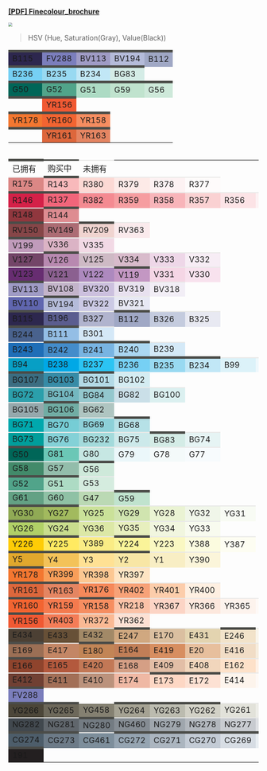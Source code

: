 **[[PDF] Finecolour_brochure](https://www.finecolourmarker.com/wp-content/uploads/2018/02/finecolor_brochure.pdf)**

<img src="https://decoart.com/blog/uploads/Color-Theory-Graphics-WHEEL34.jpg" style="zoom: 50%;" >

> HSV (Hue, Saturation(Gray), Value(Black))

<style>
  #fine-colour-table td {
    border: 5px solid #4b4c48;
    border-left-width: 0px;
    border-right-width: 0px;
    border-bottom-width: 0px;
  }
  #fine-colour-table tr {
    border: 0px;
  }
  #fine-colour-table .no-bought {
    border-color: #e9e9e8;
    border-width: 2px;
    border-left-width: 0px;
    border-right-width: 0px;
    border-bottom-width: 0px;
  }
  #fine-colour-table .sending {
    border-width: 3px;
    border-left-width: 0px;
    border-right-width: 0px;
    border-bottom-width: 0px;
  }
  #fine-colour-table .updated tr {
    border-color: #4b4c48;
    border-left-width: 5px;
  }
</style>

<table id="fine-colour-table">
  <tr class="updated">
    <td title="hsv(249, 50%, 31%)" style="background-color:hsl(249, 33%, 23%)">B115</td>
    <td title="hsv(237, 35%, 74%)" style="background-color:hsl(237, 33%, 61%)">FV288</td>
    <td title="hsv(246, 22%, 77%)" style="background-color:hsl(246, 27%, 69%)">BV113</td>
    <td title="hsv(230, 17%, 85%)" style="background-color:hsl(230, 33%, 78%)">BV194</td>
    <td title="hsv(227, 18%, 77%)" style="background-color:hsl(227, 24%, 70%)">B112</td>
  </tr>
  <tr class="updated">
    <td title="hsv(197, 52%, 96%)" style="background-color:hsl(197, 85%, 71%)">B236</td>
    <td title="hsv(196, 37%, 95%)" style="background-color:hsl(196, 76%, 77%)">B235</td>
    <td title="hsv(197, 21%, 96%)" style="background-color:hsl(197, 74%, 86%)">B234</td>
    <td title="hsv(165, 10%, 93%)" style="background-color:hsl(165, 39%, 88%)">BG83</td>
  </tr>
  <tr class="updated">
    <td title="hsv(172, 100%, 40%)" style="background-color:hsl(172, 100%, 20%)">G50</td>
    <td title="hsv(161, 51%, 65%)" style="background-color:hsl(161, 34%, 48%)">G52</td>
    <td title="hsv(150, 21%, 86%)" style="background-color:hsl(150, 39%, 77%)">G51</td>
    <td title="hsv(144, 15%, 89%)" style="background-color:hsl(144, 38%, 82%)">G59</td>
    <td title="hsv(148, 11%, 91%)" style="background-color:hsl(148, 37%, 86%)">G56</td>
  </tr>
  <tr class="updated">
    <td></td>
    <td title="hsv(12, 79%, 94%)" style="background-color:hsl(12, 86%, 57%)">YR156</td>
  </tr>
  <tr class="updated">
    <td title="hsv(22, 79%, 95%)" style="background-color:hsl(22, 89%, 57%)">YR178</td>
    <td title="hsv(16, 81%, 95%)" style="background-color:hsl(16, 88%, 57%)">YR160</td>
    <td title="hsv(18, 61%, 96%)" style="background-color:hsl(18, 89%, 67%)">YR158</td>
  </tr>
  <tr class="updated">
    <td></td>
    <td title="hsv(16, 73%, 86%)" style="background-color:hsl(16, 70%, 55%)">YR161</td>
    <td title="hsv(16, 57%, 89%)" style="background-color:hsl(16, 71%, 64%)">YR163</td>
  </tr>
</table>

<table id="fine-colour-table">
</table>

<table id="fine-colour-table">
  <tr>
    <td>已拥有</td>
    <td class="sending">购买中</td>
    <td class="no-bought">未拥有</td>
  </tr>
  <!-- Red -->
  <tr>
    <td title="hsv(1, 39%, 85%)" class="no-bought" style="background-color:hsl(1, 54%, 69%)">R175</td>
    <td title="hsv(358, 25%, 97%)" style="background-color:hsl(358, 82%, 85%)">R143</td>
    <td title="hsv(7, 17%, 99%)" class="no-bought" style="background-color:hsl(7, 88%, 91%)">R380</td>
    <td title="hsv(8, 9%, 99%)" class="no-bought" style="background-color:hsl(8, 86%, 95%)">R379</td>
    <td title="hsv(354, 4%, 99%)" class="no-bought" style="background-color:hsl(354, 71%, 97%)">R378</td>
    <td title="hsv(0, 2%, 100%)" class="no-bought" style="background-color:hsl(0, 71%, 99%)">R377</td>
  </tr>
  <tr>
    <td title="hsv(347, 84%, 83%)" style="background-color:hsl(347, 73%, 48%)">R146</td>
    <td title="hsv(351, 58%, 95%)" style="background-color:hsl(351, 83%, 67%)">R137</td>
    <td title="hsv(356, 44%, 96%)" class="no-bought" style="background-color:hsl(356, 83%, 75%)">R382</td>
    <td title="hsv(358, 37%, 96%)" class="no-bought" style="background-color:hsl(358, 83%, 79%)">R359</td>
    <td title="hsv(356, 27%, 97%)" class="no-bought" style="background-color:hsl(356, 83%, 84%)">R358</td>
    <td title="hsv(359, 17%, 98%)" class="no-bought" style="background-color:hsl(359, 81%, 90%)">R357</td>
    <td title="hsv(355, 10%, 99%)" class="no-bought" style="background-color:hsl(355, 80%, 94%)">R356</td>
    <td title="hsv(349, 4%, 99%)" class="no-bought" style="background-color:hsl(349, 73%, 97%)">R368</td>
  </tr>
  <tr>
    <td title="hsv(355, 62%, 56%)" class="no-bought" style="background-color:hsl(355, 45%, 39%)">R148</td>
    <td title="hsv(356, 38%, 87%)" style="background-color:hsl(356, 56%, 71%)">R144</td>
  </tr>
  <!-- Red Violet -->
  <tr>
    <td title="hsv(358, 48%, 53%)" style="background-color:hsl(358, 31%, 40%)">RV150</td>
    <td title="hsv(353, 36%, 68%)" class="no-bought" style="background-color:hsl(353, 28%, 55%)">RV149</td>
    <td title="hsv(6, 13%, 94%)" style="background-color:hsl(6, 52%, 88%)">RV209</td>
    <td title="hsv(353, 7%, 98%)" class="no-bought" style="background-color:hsl(353, 63%, 95%)">RV363</td>
  </tr>
  <!-- Violet -->
  <tr>
    <td title="hsv(309, 20%, 75%)" style="background-color:hsl(309, 23%, 68%)">V199</td>
    <td title="hsv(333, 18%, 85%)" class="no-bought" style="background-color:hsl(333, 35%, 78%)">V336</td>
    <td title="hsv(331, 10%, 95%)" class="no-bought" style="background-color:hsl(331, 49%, 90%)">V335</td>
  </tr>
  <tr>
    <td title="hsv(314, 40%, 45%)" class="no-bought" style="background-color:hsl(314, 25%, 36%)">V127</td>
    <td title="hsv(311, 26%, 72%)" style="background-color:hsl(311, 25%, 63%)">V126</td>
    <td title="hsv(327, 10%, 81%)" class="no-bought" style="background-color:hsl(327, 17%, 77%)">V125</td>
    <td title="hsv(327, 13%, 84%)" class="no-bought" style="background-color:hsl(327, 27%, 79%)">V334</td>
    <td title="hsv(316, 9%, 94%)" class="no-bought" style="background-color:hsl(316, 41%, 89%)">V333</td>
    <td title="hsv(313, 4%, 97%)" class="no-bought" style="background-color:hsl(313, 39%, 95%)">V332</td>
  </tr>
  <tr>
    <td title="hsv(291, 60%, 44%)" class="no-bought" style="background-color:hsl(291, 43%, 31%)">V123</td>
    <td title="hsv(294, 34%, 57%)" class="no-bought" style="background-color:hsl(294, 20%, 47%)">V121</td>
    <td title="hsv(281, 28%, 75%)" class="no-bought" style="background-color:hsl(281, 29%, 64%)">V122</td>
    <td title="hsv(301, 23%, 76%)" style="background-color:hsl(301, 27%, 68%)">V119</td>
    <td title="hsv(331, 13%, 96%)" class="no-bought" style="background-color:hsl(331, 62%, 90%)">V331</td>
    <td title="hsv(329, 8%, 97%)" class="no-bought" style="background-color:hsl(329, 60%, 93%)">V330</td>
  </tr>
  <!-- Blue Violet -->
  <tr>
    <td title="hsv(246, 22%, 77%)" style="background-color:hsl(246, 27%, 69%)">BV113</td>
    <td title="hsv(281, 11%, 79%)" class="no-bought" style="background-color:hsl(281, 17%, 75%)">BV108</td>
    <td title="hsv(265, 14%, 87%)" class="no-bought" style="background-color:hsl(265, 31%, 81%)">BV320</td>
    <td title="hsv(272, 5%, 94%)" class="no-bought" style="background-color:hsl(272, 29%, 91%)">BV319</td>
    <td title="hsv(266, 3%, 97%)" class="no-bought" style="background-color:hsl(266, 30%, 95%)">BV318</td>
  </tr>
  <tr>
    <td title="hsv(235, 45%, 68%)" class="no-bought" style="background-color:hsl(235, 33%, 53%)">BV110</td>
    <td title="hsv(230, 17%, 85%)" style="background-color:hsl(230, 33%, 78%)">BV194</td>
    <td title="hsv(244, 12%, 89%)" class="no-bought" style="background-color:hsl(244, 33%, 84%)">BV322</td>
    <td title="hsv(235, 5%, 96%)" class="no-bought" style="background-color:hsl(235, 37%, 93%)">BV321</td>
  </tr>
  <!-- Blue -->
  <tr>
    <td title="hsv(249, 50%, 31%)" style="background-color:hsl(249, 33%, 23%)">B115</td>
    <td title="hsv(238, 35%, 56%)" class="no-bought" style="background-color:hsl(238, 22%, 46%)">B196</td>
    <td title="hsv(232, 14%, 81%)" class="no-bought" style="background-color:hsl(232, 23%, 75%)">B327</td>
    <td title="hsv(227, 18%, 77%)" style="background-color:hsl(227, 24%, 70%)">B112</td>
    <td title="hsv(224, 12%, 87%)" class="no-bought" style="background-color:hsl(224, 29%, 82%)">B326</td>
    <td title="hsv(234, 4%, 95%)" class="no-bought" style="background-color:hsl(234, 28%, 93%)">B325</td>
  </tr>
  <tr>
    <td title="hsv(218, 48%, 55%)" style="background-color:hsl(218, 32%, 42%)">B244</td>
    <td title="hsv(209, 36%, 90%)" style="background-color:hsl(209, 61%, 74%)">B111</td>
    <td title="hsv(206, 14%, 97%)" class="no-bought" style="background-color:hsl(206, 69%, 90%)">B301</td>
  </tr>
  <tr>
    <td title="hsv(209, 83%, 72%)" class="no-bought" style="background-color:hsl(209, 71%, 42%)">B243</td>
    <td title="hsv(208, 67%, 80%)" style="background-color:hsl(208, 56%, 53%)">B242</td>
    <td title="hsv(206, 47%, 89%)" style="background-color:hsl(206, 65%, 68%)">B241</td>
    <td title="hsv(203, 30%, 95%)" style="background-color:hsl(203, 73%, 81%)">B240</td>
    <td title="hsv(204, 14%, 97%)" class="no-bought" style="background-color:hsl(204, 69%, 90%)">B239</td>
  </tr>
  <tr>
    <td title="hsv(192, 96%, 78%)" class="no-bought" style="background-color:hsl(192, 93%, 40%)">B94</td>
    <td title="hsv(196, 100%, 89%)" class="no-bought" style="background-color:hsl(196, 100%, 45%)">B238</td>
    <td title="hsv(194, 82%, 95%)" class="no-bought" style="background-color:hsl(194, 89%, 56%)">B237</td>
    <td title="hsv(197, 52%, 96%)" style="background-color:hsl(197, 85%, 71%)">B236</td>
    <td title="hsv(196, 37%, 95%)" style="background-color:hsl(196, 76%, 77%)">B235</td>
    <td title="hsv(197, 21%, 96%)" style="background-color:hsl(197, 74%, 86%)">B234</td>
    <td title="hsv(194, 12%, 98%)" class="no-bought" style="background-color:hsl(194, 71%, 92%)">B99</td>
    <td title="hsv(195, 5%, 99%)" class="no-bought" style="background-color:hsl(195, 67%, 96%)">B98</td>
  </tr>
  <!-- Blue Green -->
  <tr>
    <td title="hsv(197, 54%, 51%)" style="background-color:hsl(197, 37%, 37%)">BG107</td>
    <td title="hsv(194, 68%, 65%)" class="no-bought" style="background-color:hsl(194, 51%, 43%)">BG103</td>
    <td title="hsv(193, 22%, 90%)" style="background-color:hsl(193, 50%, 80%)">BG101</td>
    <td title="hsv(192, 12%, 95%)" class="no-bought" style="background-color:hsl(192, 53%, 89%)">BG102</td>
  </tr>
  <tr>
    <td title="hsv(186, 75%, 68%)" class="no-bought" style="background-color:hsl(186, 60%, 42%)">BG72</td>
    <td title="hsv(186, 40%, 75%)" class="no-bought" style="background-color:hsl(186, 37%, 60%)">BG104</td>
    <td title="hsv(186, 29%, 80%)" style="background-color:hsl(186, 37%, 69%)">BG84</td>
    <td title="hsv(197, 12%, 91%)" class="no-bought" style="background-color:hsl(197, 39%, 85%)">BG82</td>
    <td title="hsv(180, 9%, 94%)" class="no-bought" style="background-color:hsl(180, 41%, 90%)">BG100</td>
  </tr>
  <tr>
    <td title="hsv(190, 13%, 68%)" class="no-bought" style="background-color:hsl(190, 12%, 63%)">BG105</td>
    <td title="hsv(171, 35%, 68%)" style="background-color:hsl(171, 27%, 56%)">BG106</td>
    <td title="hsv(169, 11%, 78%)" class="no-bought" style="background-color:hsl(169, 16%, 73%)">BG62</td>
  </tr>
  <tr>
    <td title="hsv(182, 100%, 68%)" class="no-bought" style="background-color:hsl(182, 100%, 34%)">BG71</td>
    <td title="hsv(185, 45%, 84%)" style="background-color:hsl(185, 53%, 65%)">BG70</td>
    <td title="hsv(186, 34%, 85%)" class="no-bought" style="background-color:hsl(186, 49%, 70%)">BG69</td>
    <td title="hsv(187, 21%, 91%)" style="background-color:hsl(187, 51%, 81%)">BG68</td>
  </tr>
  <tr>
    <td title="hsv(179, 100%, 63%)" class="no-bought" style="background-color:hsl(179, 100%, 31%)">BG73</td>
    <td title="hsv(184, 39%, 84%)" class="no-bought" style="background-color:hsl(184, 51%, 68%)">BG76</td>
    <td title="hsv(181, 26%, 86%)" class="no-bought" style="background-color:hsl(181, 44%, 75%)">BG232</td>
    <td title="hsv(182, 12%, 92%)" class="no-bought" style="background-color:hsl(182, 42%, 86%)">BG75</td>
    <td title="hsv(165, 10%, 93%)" style="background-color:hsl(165, 39%, 88%)">BG83</td>
    <td title="hsv(180, 6%, 96%)" class="no-bought" style="background-color:hsl(180, 39%, 93%)">BG74</td>
  </tr>
  <!-- Green -->
  <tr>
    <td title="hsv(172, 100%, 40%)" style="background-color:hsl(172, 100%, 20%)">G50</td>
    <td title="hsv(169, 46%, 78%)" class="no-bought" style="background-color:hsl(169, 45%, 60%)">G81</td>
    <td title="hsv(173, 14%, 90%)" class="no-bought" style="background-color:hsl(173, 40%, 84%)">G80</td>
    <td title="hsv(192, 6%, 98%)" class="no-bought" style="background-color:hsl(192, 60%, 95%)">G79</td>
    <td title="hsv(180, 3%, 98%)" class="no-bought" style="background-color:hsl(180, 41%, 97%)">G78</td>
    <td title="hsv(197, 3%, 99%)" class="no-bought" style="background-color:hsl(197, 64%, 98%)">G77</td>
  </tr>
  <tr>
    <td title="hsv(153, 52%, 55%)" class="no-bought" style="background-color:hsl(153, 35%, 40%)">G58</td>
    <td title="hsv(154, 22%, 75%)" class="no-bought" style="background-color:hsl(154, 24%, 66%)">G57</td>
    <td title="hsv(148, 11%, 91%)" style="background-color:hsl(148, 37%, 86%)">G56</td>
  </tr>
  <tr>
    <td title="hsv(161, 51%, 65%)" style="background-color:hsl(161, 34%, 48%)">G52</td>
    <td title="hsv(150, 21%, 86%)" style="background-color:hsl(150, 39%, 77%)">G51</td>
    <td title="hsv(146, 10%, 92%)" class="no-bought" style="background-color:hsl(146, 37%, 88%)">G53</td>
  </tr>
  <tr>
    <td title="hsv(152, 39%, 63%)" class="no-bought" style="background-color:hsl(152, 25%, 51%)">G61</td>
    <td title="hsv(146, 25%, 76%)" class="no-bought" style="background-color:hsl(146, 29%, 66%)">G60</td>
    <td title="hsv(110, 17%, 85%)" class="no-bought" style="background-color:hsl(110, 33%, 78%)">G47</td>
    <td title="hsv(144, 15%, 89%)" style="background-color:hsl(144, 38%, 82%)">G59</td>
  </tr>
  <!-- Yellow Green -->
  <tr>
    <td title="hsv(78, 49%, 67%)" style="background-color:hsl(78, 33%, 50%)">YG30</td>
    <td title="hsv(76, 50%, 73%)" style="background-color:hsl(76, 40%, 55%)">YG27</td>
    <td title="hsv(79, 32%, 88%)" class="no-bought" style="background-color:hsl(79, 54%, 74%)">YG25</td>
    <td title="hsv(83, 24%, 89%)" class="no-bought" style="background-color:hsl(83, 50%, 79%)">YG29</td>
    <td title="hsv(77, 13%, 95%)" class="no-bought" style="background-color:hsl(77, 56%, 89%)">YG28</td>
    <td title="hsv(90, 6%, 96%)" class="no-bought" style="background-color:hsl(90, 44%, 94%)">YG32</td>
    <td title="hsv(83, 3%, 98%)" class="no-bought" style="background-color:hsl(83, 50%, 97%)">YG31</td>
  </tr>
  <tr>
    <td title="hsv(78, 50%, 82%)" style="background-color:hsl(78, 53%, 61%)">YG26</td>
    <td title="hsv(75, 36%, 87%)" style="background-color:hsl(75, 54%, 71%)">YG24</td>
    <td title="hsv(71, 28%, 91%)" class="no-bought" style="background-color:hsl(71, 59%, 78%)">YG36</td>
    <td title="hsv(70, 21%, 93%)" class="no-bought" style="background-color:hsl(70, 60%, 84%)">YG35</td>
    <td title="hsv(73, 9%, 96%)" class="no-bought" style="background-color:hsl(73, 56%, 92%)">YG34</td>
    <td title="hsv(75, 5%, 98%)" class="no-bought" style="background-color:hsl(75, 60%, 96%)">YG33</td>
  </tr>
  <!-- Yellow -->
  <tr>
    <td title="hsv(48, 97%, 100%)"  style="background-color: hsl(48, 99%, 51%)">Y226</td>
    <td title="hsv(52, 63%, 100%)" style="background-color: hsl(52, 100%, 69%)">Y225</td>
    <td title="hsv(53, 47%, 98%)"  class="no-bought" style="background-color: hsl(53, 92%, 75%)">Y389</td>
    <td title="hsv(56, 39%, 98%)"  style="background-color: hsl(56, 91%, 79%)">Y224</td>
    <td title="hsv(58, 23%, 98%)"  class="no-bought" style="background-color: hsl(58, 85%, 87%)">Y223</td>
    <td title="hsv(60, 11%, 98%)"  class="no-bought" style="background-color: hsl(60, 77%, 93%)">Y388</td>
    <td title="hsv(60, 4%, 99%)"  class="no-bought" style="background-color: hsl(60, 73%, 97%)">Y387</td>
  </tr>
  <tr>
    <td title="hsv(41, 80%, 88%)"  style="background-color: hsl(41, 75%, 53%)">Y5</td>
    <td title="hsv(41, 64%, 95%)"  style="background-color: hsl(41, 86%, 65%)">Y4</td>
    <td title="hsv(43, 43%, 100%)" style="background-color: hsl(43, 100%, 79%)">Y3</td>
    <td title="hsv(47, 33%, 97%)"  style="background-color: hsl(47, 86%, 81%)">Y2</td>
    <td title="hsv(48, 21%, 97%)"  class="no-bought" style="background-color: hsl(48, 79%, 87%)">Y1</td>
    <td title="hsv(48, 14%, 98%)"  class="no-bought" style="background-color: hsl(48, 81%, 92%)">Y390</td>
  </tr>
  <!-- Yellow Red -->
  <tr>
    <td title="hsv(22, 79%, 95%)" style="background-color:hsl(22, 89%, 57%)">YR178</td>
    <td title="hsv(26, 63%, 97%)" class="no-bought" style="background-color:hsl(26, 92%, 66%)">YR399</td>
    <td title="hsv(30, 42%, 99%)" class="no-bought" style="background-color:hsl(30, 95%, 78%)">YR398</td>
    <td title="hsv(34, 23%, 100%)" class="no-bought" style="background-color:hsl(34, 97%, 88%)">YR397</td>
  </tr>
  <tr>
    <td title="hsv(16, 73%, 86%)" style="background-color:hsl(16, 70%, 55%)">YR161</td>
    <td title="hsv(16, 57%, 89%)" style="background-color:hsl(16, 71%, 64%)">YR163</td>
    <td title="hsv(18, 63%, 96%)" class="no-bought" style="background-color:hsl(18, 90%, 66%)">YR176</td>
    <td title="hsv(20, 51%, 97%)" class="no-bought" style="background-color:hsl(20, 89%, 72%)">YR402</td>
    <td title="hsv(25, 33%, 99%)" class="no-bought" style="background-color:hsl(25, 93%, 83%)">YR401</td>
    <td title="hsv(28, 12%, 100%)" class="no-bought" style="background-color:hsl(28, 94%, 94%)">YR400</td>
  </tr>
  <tr>
    <td title="hsv(16, 81%, 95%)" style="background-color:hsl(16, 88%, 57%)">YR160</td>
    <td title="hsv(16, 69%, 96%)" class="no-bought" style="background-color:hsl(16, 88%, 63%)">YR159</td>
    <td title="hsv(18, 61%, 96%)" style="background-color:hsl(18, 89%, 67%)">YR158</td>
    <td title="hsv(19, 33%, 98%)" class="no-bought" style="background-color:hsl(19, 91%, 82%)">YR218</td>
    <td title="hsv(17, 22%, 99%)" class="no-bought" style="background-color:hsl(17, 90%, 88%)">YR367</td>
    <td title="hsv(20, 13%, 99%)" class="no-bought" style="background-color:hsl(20, 89%, 93%)">YR366</td>
    <td title="hsv(23, 6%, 99%)" class="no-bought" style="background-color:hsl(23, 80%, 96%)">YR365</td>
    <td title="hsv(23, 3%, 100%)" class="no-bought" style="background-color:hsl(23, 80%, 98%)">YR364</td>
  </tr>
  <tr>
    <td title="hsv(12, 79%, 94%)" style="background-color:hsl(12, 86%, 57%)">YR156</td>
    <td title="hsv(14, 64%, 96%)" class="no-bought" style="background-color:hsl(14, 88%, 65%)">YR403</td>
    <td title="hsv(22, 41%, 98%)" class="no-bought" style="background-color:hsl(22, 91%, 78%)">YR372</td>
    <td title="hsv(18, 16%, 99%)" class="no-bought" style="background-color:hsl(18, 91%, 91%)">YR362</td>
  </tr>
  <!-- Earth -->
  <tr>
    <td title="hsv(30, 32%, 30%)" class="no-bought" style="background-color: hsl(30, 19%, 25%)">E434</td>
    <td title="hsv(31, 47%, 40%)" class="no-bought" style="background-color: hsl(31, 30%, 31%)">E433</td>
    <td title="hsv(35, 36%, 64%)" class="no-bought" style="background-color: hsl(35, 24%, 52%)">E432</td>
    <td title="hsv(30, 38%, 82%)" style="background-color: hsl(30, 46%, 66%)">E247</td>
    <td title="hsv(32, 27%, 85%)" class="no-bought" style="background-color: hsl(32, 44%, 74%)">E170</td>
    <td title="hsv(42, 23%, 89%)" class="no-bought" style="background-color: hsl(42, 48%, 79%)">E431</td>
    <td title="hsv(37, 17%, 95%)" style="background-color: hsl(37, 61%, 87%)">E246</td>
    <td title="hsv(43, 6%, 98%)" class="no-bought" style="background-color: hsl(43, 54%, 95%)">E430</td>
  </tr>
  <tr>
    <td title="hsv(22, 45%, 61%)" style="background-color:hsl(22, 29%, 47%)">E169</td>
    <td title="hsv(21, 48%, 76%)" class="no-bought" style="background-color:hsl(21, 44%, 58%)">E417</td>
    <td title="hsv(26, 57%, 76%)" style="background-color:hsl(26, 47%, 55%)">E180</td>
    <td title="hsv(22, 54%, 76%)" class="no-bought" style="background-color:hsl(22, 46%, 55%)">E164</td>
    <td title="hsv(23, 55%, 84%)" class="no-bought" style="background-color:hsl(23, 60%, 61%)">E419</td>
    <td title="hsv(28, 31%, 91%)" class="no-bought" style="background-color:hsl(28, 60%, 76%)">E20</td>
    <td title="hsv(33, 18%, 95%)" class="no-bought" style="background-color:hsl(33, 61%, 86%)">E416</td>
    <td title="hsv(35, 10%, 97%)" class="no-bought" style="background-color:hsl(35, 60%, 92%)">E415</td>
  </tr>
  <tr>
    <td title="hsv(14, 68%, 56%)" style="background-color:hsl(14, 52%, 37%)">E166</td>
    <td title="hsv(14, 66%, 71%)" class="no-bought" style="background-color:hsl(14, 49%, 47%)">E165</td>
    <td title="hsv(19, 55%, 76%)" class="no-bought" style="background-color:hsl(19, 47%, 55%)">E420</td>
    <td title="hsv(19, 38%, 84%)" style="background-color:hsl(19, 49%, 68%)">E168</td>
    <td title="hsv(24, 27%, 89%)" class="no-bought" style="background-color:hsl(24, 51%, 77%)">E409</td>
    <td title="hsv(30, 22%, 95%)" class="no-bought" style="background-color:hsl(30, 65%, 84%)">E408</td>
    <td title="hsv(28, 21%, 99%)" class="no-bought" style="background-color:hsl(28, 93%, 89%)">E162</td>
    <td title="hsv(28, 10%, 100%)" class="no-bought" style="background-color:hsl(28, 93%, 95%)">E407</td>
    <td title="hsv(28, 5%, 100%)" class="no-bought" style="background-color:hsl(28, 87%, 97%)">E406</td>
  </tr>
  <tr>
    <td title="hsv(13, 54%, 44%)" class="no-bought" style="background-color:hsl(13, 37%, 32%)">E412</td>
    <td title="hsv(19, 46%, 63%)" class="no-bought" style="background-color:hsl(19, 30%, 49%)">E411</td>
    <td title="hsv(21, 34%, 74%)" class="no-bought" style="background-color:hsl(21, 32%, 61%)">E410</td>
    <td title="hsv(16, 31%, 94%)" class="no-bought" style="background-color:hsl(16, 70%, 79%)">E174</td>
    <td title="hsv(20, 23%, 99%)" style="background-color:hsl(20, 94%, 88%)">E173</td>
    <td title="hsv(20, 17%, 99%)" style="background-color:hsl(20, 92%, 91%)">E172</td>
    <td title="hsv(27, 7%, 99%)" class="no-bought" style="background-color:hsl(27, 82%, 96%)">E414</td>
    <td title="hsv(27, 4%, 100%)" class="no-bought" style="background-color:hsl(27, 82%, 98%)">E413</td>
  </tr>
  <!-- Fluorescent Violet -->
  <tr>
    <td title="hsv(237, 35%, 74%)" style="background-color:hsl(237, 33%, 61%)">FV288</td>
  </tr>
  <!-- Yellow Gray -->
  <tr>
    <td title="hsv(41, 25%, 30%)" style="background-color:hsl(41, 14%, 26%)">YG266</td>
    <td title="hsv(44, 17%, 43%)" style="background-color:hsl(44, 10%, 39%)">YG265</td>
    <td title="hsv(47, 14%, 52%)"  class="no-bought" style="background-color:hsl(47, 8%, 48%)">YG458</td>
    <td title="hsv(51, 12%, 64%)"  style="background-color:hsl(51, 9%, 61%)">YG264</td>
    <td title="hsv(60, 6%, 74%)"  style="background-color:hsl(60, 8%, 71%)">YG263</td>
    <td title="hsv(55, 5%, 82%)" style="background-color:hsl(55, 11%, 80%)">YG262</td>
    <td title="hsv(60, 4%, 89%)" class="no-bought" style="background-color:hsl(60, 13%, 87%)">YG261</td>
    <td title="hsv(60, 2%, 93%)" class="no-bought" style="background-color:hsl(60, 12%, 92%)">YG260</td>
    <td title="hsv(60, 1%, 95%)" class="no-bought" style="background-color:hsl(60, 10%, 94%)">YG259</td>
    <td title="hsv(60, 1%, 97%)" class="no-bought" style="background-color:hsl(60, 11%, 96%)">YG311</td>
  </tr>
  <!-- Neutral Gray (Blue Gray) -->
  <tr>
    <td title="hsv(208, 17%, 31%)" class="no-bought" style="background-color:hsl(208, 9%, 28%)">NG282</td>
    <td title="hsv(210, 11%, 43%)" class="no-bought" style="background-color:hsl(210, 6%, 40%)">NG281</td>
    <td title="hsv(206, 11%, 51%)" style="background-color:hsl(206, 6%, 48%)">NG280</td>
    <td title="hsv(210, 10%, 58%)" class="no-bought" style="background-color:hsl(210, 6%, 55%)">NG460</td>
    <td title="hsv(210, 8%, 67%)" class="no-bought" style="background-color:hsl(210, 8%, 65%)">NG279</td>
    <td title="hsv(213, 6%, 74%)" class="no-bought" style="background-color:hsl(213, 8%, 72%)">NG278</td>
    <td title="hsv(218, 4%, 82%)" class="no-bought" style="background-color:hsl(218, 8%, 80%)">NG277</td>
    <td title="hsv(216, 2%, 89%)" class="no-bought" style="background-color:hsl(216, 8%, 88%)">NG276</td>
    <td title="hsv(240, 1%, 95%)" class="no-bought" style="background-color:hsl(240, 7%, 94%)">NG275</td>
    <td title="hsv(180, 0%, 96%)" class="no-bought" style="background-color:hsl(180, 5%, 96%)">NG313</td>
  </tr>
  <!-- Cool Gray (Blue Gray) -->
  <tr>
    <td title="hsv(207, 27%, 42%)" style="background-color:hsl(207, 16%, 36%)">CG274</td>
    <td title="hsv(209, 20%, 53%)" style="background-color:hsl(209, 11%, 48%)">CG273</td>
    <td title="hsv(207, 19%, 61%)" class="no-bought" style="background-color:hsl(207, 13%, 55%)">CG461</td>
    <td title="hsv(208, 16%, 69%)" style="background-color:hsl(208, 15%, 64%)">CG272</td>
    <td title="hsv(209, 11%, 75%)" style="background-color:hsl(209, 14%, 71%)">CG271</td>
    <td title="hsv(212, 8%, 84%)" style="background-color:hsl(212, 17%, 80%)">CG270</td>
    <td title="hsv(212, 6%, 90%)" style="background-color:hsl(212, 20%, 87%)">CG269</td>
    <td title="hsv(207, 4%, 95%)" style="background-color:hsl(207, 26%, 93%)">CG268</td>
    <td title="hsv(210, 2%, 97%)" class="no-bought" style="background-color:hsl(210, 27%, 96%)">CG267</td>
    <td title="hsv(195, 2%, 98%)" class="no-bought" style="background-color:hsl(195, 29%, 97%)">CG314</td>
  </tr>
  <tr>
    <td title="hsv(345, 11%, 14%)" style="background-color:hsl(345, 6%, 13%)">191</td>
  </tr>
</table>
